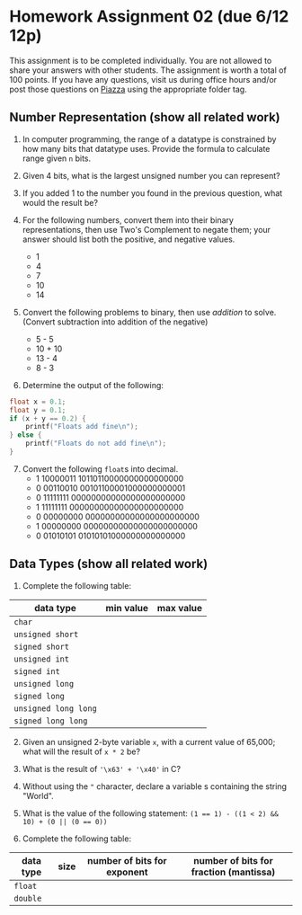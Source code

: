 # Homework Assignment 02 (due 6/12 12p)

This assignment is to be completed individually.  You are not allowed to share your answers with other students.  The assignment is worth a total of 100 points.  If you have any questions, visit us during office hours and/or post those questions on [Piazza](https://piazza.com) using the appropriate folder tag.

## Number Representation (show all related work)

1. In computer programming, the range of a datatype is constrained by how many bits that datatype uses. Provide the formula to calculate range given `n` bits.

2. Given 4 bits, what is the largest unsigned number you can represent?

3. If you added 1 to the number you found in the previous question, what would the result be?

4. For the following numbers, convert them into their binary representations, then use Two's Complement to negate them; your answer should list both the positive, and negative values.
    * 1
    * 4
    * 7
    * 10
    * 14

5. Convert the following problems to binary, then use *addition* to solve. (Convert subtraction into addition of the negative)
    * 5 - 5
    * 10 + 10
    * 13 - 4
    * 8 - 3

6. Determine the output of the following:
```c
float x = 0.1;
float y = 0.1;
if (x + y == 0.2) {
    printf("Floats add fine\n");
} else {
    printf("Floats do not add fine\n");
}
```

7. Convert the following `float`s into decimal.
    * 1 10000011 10110110000000000000000
    * 0 00110010 00101100001000000000001
    * 0 11111111 00000000000000000000000
    * 1 11111111 00000000000000000000000
    * 0 00000000 00000000000000000000000
    * 1 00000000 00000000000000000000000
    * 0 01010101 01010101000000000000000


## Data Types (show all related work)

1. Complete the following table:

data type            | min value | max value 	
---------------------|-----------|-----------	
`char`               |           |
`unsigned short`     |           |
`signed short`       |           |
`unsigned int`       |           |
`signed int`         |           |
`unsigned long`      |           |
`signed long`        |           |
`unsigned long long` |           |
`signed long long`   |           |

2. Given an unsigned 2-byte variable `x`, with a current value of 65,000; what will the result of `x * 2` be? 

3. What is the result of `'\x63' + '\x40'` in C?

4. Without using the `"` character, declare a variable s containing the string "World".

5. What is the value of the following statement: 
`(1 == 1) - ((1 < 2) && 10) + (0 || (0 == 0))`

6. Complete the following table:

data type | size | number of bits for exponent | number of bits for fraction (mantissa)
----------|------|-----------------------------|-------------------------------
`float`     |      |   |
`double`    |      |   |

